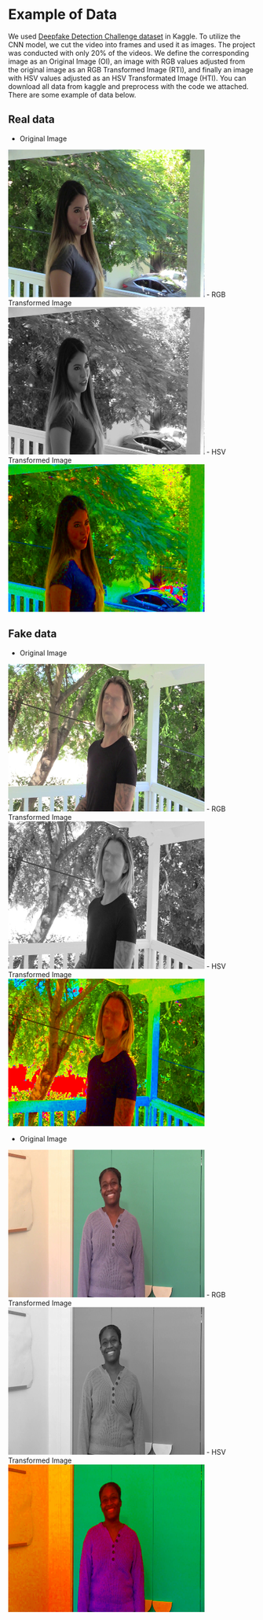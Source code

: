 # Example of Data
We used [Deepfake Detection Challenge dataset](https://www.kaggle.com/competitions/deepfake-detection-challenge/data) in Kaggle. To utilize the CNN model, we cut the video into frames and used it as images. The project was conducted with only 20% of the videos. We define the corresponding image as an Original Image (OI), an image with RGB values adjusted from the original image as an RGB Transformed Image (RTI), and finally an image with HSV values adjusted as an HSV Transformated Image (HTI).
You can download all data from kaggle and preprocess with the code we attached. There are some example of data below.
## Real data
- Original Image
<img src="https://github.com/bobo-0/deepfake_detection/blob/main/data/real_ori.jpg" width="400" height="300"/>
- RGB Transformed Image
<img src="https://github.com/bobo-0/deepfake_detection/blob/main/data/real_rti.jpg" width="400" height="300"/> 
- HSV Transformed Image
<img src="https://github.com/bobo-0/deepfake_detection/blob/main/data/real_hti.jpg" width="400" height="300"/>


## Fake data
- Original Image
<img src="https://github.com/bobo-0/deepfake_detection/blob/main/data/fake_ori.jpg" width="400" height="300"/>
- RGB Transformed Image
<img src="https://github.com/bobo-0/deepfake_detection/blob/main/data/fake_rti.jpg" width="400" height="300"/> 
- HSV Transformed Image
<img src="https://github.com/bobo-0/deepfake_detection/blob/main/data/fake_hti.jpg" width="400" height="300"/>

- Original Image
<img src="https://github.com/bobo-0/deepfake_detection/blob/main/data/fake_ori_2.jpg" width="400" height="300"/>
- RGB Transformed Image
<img src="https://github.com/bobo-0/deepfake_detection/blob/main/data/fake_rti_2.jpg" width="400" height="300"/> 
- HSV Transformed Image
<img src="https://github.com/bobo-0/deepfake_detection/blob/main/data/fake_hti_2.jpg" width="400" height="300"/>
